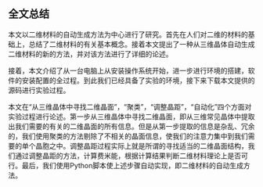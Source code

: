 ## 全文总结

本文以二维材料的自动生成方法为中心进行了研究。首先在人们对二维的材料的基础上，总结了二维材料的有关基本概念。接着本文提出了一种从三维晶体自动生成二维材料的新的方法，并对该方法进行了详细的论述。

接着，本文介绍了从一台电脑上从安装操作系统开始，进一步进行环境的搭建，软件的安装配置的全过程。到此我们已经具备了实验的环境，接下来下载本文提供的源码进行实验过程。

本文在“从三维晶体中寻找二维晶面”，“聚类”，“调整晶距”，“自动化”四个方面对实验过程进行论述。第一步从三维晶体中寻找二维晶面，即从三维常见晶体中提取出我们需要的有关的二维晶面的所有信息。但是从第一步提取的信息是杂乱、冗余的，我们使用聚类的方法剔除了不相关的晶面信息，使我们的注意力集中到我们需要的单个晶胞之中。调整晶距过程实际上就是所谓的寻找适当的二维晶面结构，我们通过调整晶距的方法，计算费米能，根据计算结果判断二维材料理论上是否可行。最后，我们使用Python脚本使上述步骤自动实现，即二维材料的自动生成方法。
